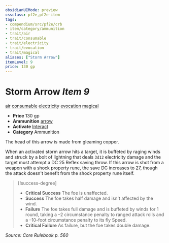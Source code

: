 ```yaml
---
obsidianUIMode: preview
cssclass: pf2e,pf2e-item
tags:
- compendium/src/pf2e/crb
- item/category/ammunition
- trait/air
- trait/consumable
- trait/electricity
- trait/evocation
- trait/magical
aliases: ["Storm Arrow"]
itemLevel: 9
price: 130 gp
---
```

# Storm Arrow *Item 9*  
[air](../../../rules/traits/air.md)  [consumable](../../../rules/traits/consumable.md)  [electricity](../../../rules/traits/electricity.md)  [evocation](../../../rules/traits/evocation.md)  [magical](../../../rules/traits/magical.md)  

- **Price** 130 gp
- **Ammunition** [arrow](arrow.md)
- **Activate** [Interact](../../../rules/actions/interact.md)
- **Category** Ammunition

The head of this arrow is made from gleaming copper.

When an activated storm arrow hits a target, it is buffeted by raging winds and struck by a bolt of lightning that deals `3d12` electricity damage and the target must attempt a DC 25 Reflex saving throw. If this arrow is shot from a weapon with a shock property rune, the save DC increases to 27, though the attack doesn't benefit from the shock property rune itself.

> [!success-degree] 
> - **Critical Success** The foe is unaffected.
> - **Success** The foe takes half damage and isn't affected by the wind.
> - **Failure** The foe takes full damage and is buffeted by winds for 1 round, taking a –2 circumstance penalty to ranged attack rolls and a –10-foot circumstance penalty to its fly Speed.
> - **Critical Failure** As failure, but the foe takes double damage.

*Source: Core Rulebook p. 560*